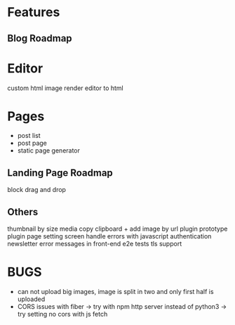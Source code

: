# Features

## Blog Roadmap
# Editor
custom html
image
render editor to html

# Pages
- post list
- post page
- static page generator

## Landing Page Roadmap
block
drag and drop 

## Others
thumbnail by size
media copy clipboard + add image by url
plugin prototype
plugin page
setting screen
handle errors with javascript
authentication
newsletter
error messages in front-end
e2e tests
tls support

# BUGS
- can not upload big images, image is split in two and only first half is uploaded
- CORS issues with fiber -> try with npm http server instead of python3 -> try setting no cors with js fetch


